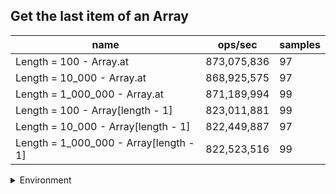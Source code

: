 ## Get the last item of an Array

|name|ops/sec|samples|
|-|-|-|
|Length = 100 - Array.at|873,075,836|97|
|Length = 10_000 - Array.at|868,925,575|97|
|Length = 1_000_000 - Array.at|871,189,994|99|
|Length = 100 - Array[length - 1]|823,011,881|99|
|Length = 10_000 - Array[length - 1]|822,449,887|97|
|Length = 1_000_000 - Array[length - 1]|822,523,516|99|


<details>
<summary>Environment</summary>

* __Machine:__ linux x64 | 4 vCPUs | 15.6GB Mem
* __Run:__ Tue Mar 12 2024 18:52:44 GMT+0000 (Coordinated Universal Time)
</details>

<!--
{"environment":{"platform":"linux","arch":"x64","cpus":4,"totalMemory":15.606491088867188},"benchmarks":[{"name":"Length = 100 - Array.at","opsSec":873075836.1404177,"samples":6},{"name":"Length = 10_000 - Array.at","opsSec":868925574.6931117,"samples":8},{"name":"Length = 1_000_000 - Array.at","opsSec":871189993.7957231,"samples":7},{"name":"Length = 100 - Array[length - 1]","opsSec":823011881.1318436,"samples":8},{"name":"Length = 10_000 - Array[length - 1]","opsSec":822449886.8308239,"samples":7},{"name":"Length = 1_000_000 - Array[length - 1]","opsSec":822523516.1095618,"samples":7}]}-->
